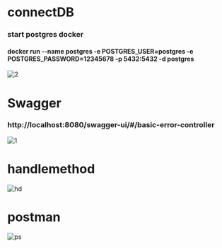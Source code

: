 # connectDB
### start postgres docker
#### docker run  --name postgres -e POSTGRES_USER=postgres -e POSTGRES_PASSWORD=12345678 -p 5432:5432  -d postgres
![2](https://github.com/HoangLong1806/Project_Final/assets/144574704/6911f6cd-477e-41c7-b689-1db3c15e34c0)


# Swagger
### http://localhost:8080/swagger-ui/#/basic-error-controller
![1](https://github.com/HoangLong1806/Project_Final/assets/144574704/f756cd70-031e-4193-8e24-9d991605f3ec)
# handlemethod

![hd](https://github.com/HoangLong1806/Project_Final/assets/144574704/e5758c70-c1c5-4895-b1ee-0d6183f8d96a)
# postman
![ps](https://github.com/HoangLong1806/Project_Final/assets/144574704/b1f0c699-d9cb-4ac4-a296-3e6e3ee4c449)

